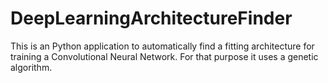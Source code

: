 # DeepLearningArchitectureFinder
This is an Python application to automatically find a fitting architecture for training a Convolutional Neural Network. For that purpose it uses a genetic algorithm.
